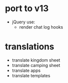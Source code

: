 # port to v13

* jQuery use:
    * render chat log hooks

# translations

* translate kingdom sheet
* translate camping sheet
* translate apps
* translate templates

